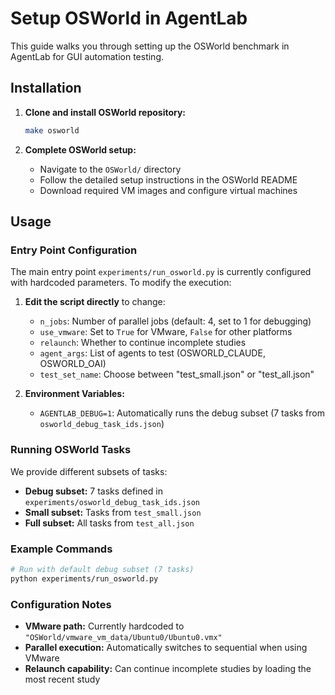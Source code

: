 # Setup OSWorld in AgentLab

This guide walks you through setting up the OSWorld benchmark in AgentLab for GUI automation testing.

## Installation

1. **Clone and install OSWorld repository:**
   ```bash
   make osworld
   ```

2. **Complete OSWorld setup:**
   - Navigate to the `OSWorld/` directory
   - Follow the detailed setup instructions in the OSWorld README
   - Download required VM images and configure virtual machines


## Usage

### Entry Point Configuration

The main entry point `experiments/run_osworld.py` is currently configured with hardcoded parameters. To modify the execution:

1. **Edit the script directly** to change:
   - `n_jobs`: Number of parallel jobs (default: 4, set to 1 for debugging)
   - `use_vmware`: Set to `True` for VMware, `False` for other platforms
   - `relaunch`: Whether to continue incomplete studies
   - `agent_args`: List of agents to test (OSWORLD_CLAUDE, OSWORLD_OAI)
   - `test_set_name`: Choose between "test_small.json" or "test_all.json"

2. **Environment Variables:**
   - `AGENTLAB_DEBUG=1`: Automatically runs the debug subset (7 tasks from `osworld_debug_task_ids.json`)

### Running OSWorld Tasks

We provide different subsets of tasks:

- **Debug subset:** 7 tasks defined in `experiments/osworld_debug_task_ids.json` 
- **Small subset:** Tasks from `test_small.json`
- **Full subset:** All tasks from `test_all.json`

### Example Commands

```bash
# Run with default debug subset (7 tasks)
python experiments/run_osworld.py
```


### Configuration Notes

- **VMware path:** Currently hardcoded to `"OSWorld/vmware_vm_data/Ubuntu0/Ubuntu0.vmx"`
- **Parallel execution:** Automatically switches to sequential when using VMware
- **Relaunch capability:** Can continue incomplete studies by loading the most recent study

